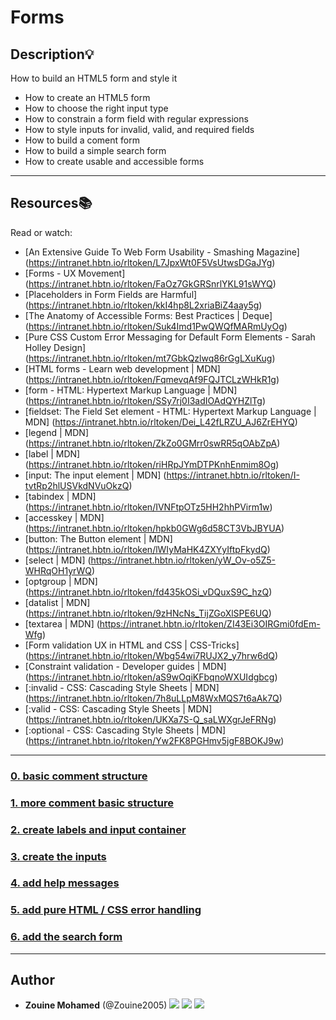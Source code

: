 # Forms

## Description:bulb:
How to build an HTML5 form and style it

* How to create an HTML5 form
* How to choose the right input type
* How to constrain a form field with regular expressions
* How to style inputs for invalid, valid, and required fields
* How to build a coment form
* How to build a simple search form
* How to create usable and accessible forms

---

## Resources:books:
Read or watch:
* [An Extensive Guide To Web Form Usability - Smashing Magazine] (https://intranet.hbtn.io/rltoken/L7JpxWt0F5VsUtwsDGaJYg)
* [Forms - UX Movement] (https://intranet.hbtn.io/rltoken/FaOz7GkGRSnrlYKL91sWYQ)
* [Placeholders in Form Fields are Harmful] (https://intranet.hbtn.io/rltoken/kkI4hp8L2xriaBiZ4aay5g)
* [The Anatomy of Accessible Forms: Best Practices | Deque] (https://intranet.hbtn.io/rltoken/Suk4Imd1PwQWQfMARmUyOg)
* [Pure CSS Custom Error Messaging for Default Form Elements - Sarah Holley Design] (https://intranet.hbtn.io/rltoken/mt7GbkQzlwq86rGgLXuKug)
* [HTML forms - Learn web development | MDN] (https://intranet.hbtn.io/rltoken/FqmevqAf9FQJTCLzWHkR1g)
* [form - HTML: Hypertext Markup Language | MDN] (https://intranet.hbtn.io/rltoken/SSy7rj0I3adIOAdQYHZlTg)
* [fieldset: The Field Set element - HTML: Hypertext Markup Language | MDN] (https://intranet.hbtn.io/rltoken/Dei_L42fLRZU_AJ6ZrEHYQ)
* [legend | MDN] (https://intranet.hbtn.io/rltoken/ZkZo0GMrr0swRR5qOAbZpA)
* [label | MDN] (https://intranet.hbtn.io/rltoken/riHRpJYmDTPKnhEnmim8Og)
* [input: The input element | MDN] (https://intranet.hbtn.io/rltoken/I-tvtRp2hlUSVkdNVuOkzQ)
* [tabindex | MDN] (https://intranet.hbtn.io/rltoken/IVNFtpOTz5HH2hhPVirm1w)
* [accesskey | MDN] (https://intranet.hbtn.io/rltoken/hpkb0GWg6d58CT3VbJBYUA)
* [button: The Button element | MDN] (https://intranet.hbtn.io/rltoken/lWIyMaHK4ZXYyIftpFkydQ)
* [select | MDN] (https://intranet.hbtn.io/rltoken/yW_Ov-o5Z5-WHRqOH1yrWQ)
* [optgroup | MDN] (https://intranet.hbtn.io/rltoken/fd435kOSi_vDQuxS9C_hzQ)
* [datalist | MDN] (https://intranet.hbtn.io/rltoken/9zHNcNs_TijZGoXlSPE6UQ)
* [textarea | MDN] (https://intranet.hbtn.io/rltoken/ZI43Ei3OIRGmi0fdEm-Wfg)
* [Form validation UX in HTML and CSS | CSS-Tricks] (https://intranet.hbtn.io/rltoken/Wbg54wi7RUJX2_y7hrw6dQ)
* [Constraint validation - Developer guides | MDN] (https://intranet.hbtn.io/rltoken/aS9wOqiKFbqnoWXUIdgbcg)
* [:invalid - CSS: Cascading Style Sheets | MDN] (https://intranet.hbtn.io/rltoken/7h8uLLpM8WxMQS7t6aAk7Q)
* [:valid - CSS: Cascading Style Sheets | MDN] (https://intranet.hbtn.io/rltoken/UKXa7S-Q_saLWXgrJeFRNg)
* [:optional - CSS: Cascading Style Sheets | MDN] (https://intranet.hbtn.io/rltoken/Yw2FK8PGHmv5jgF8BOKJ9w)

---

### [0. basic comment structure](./01-article.html)

### [1. more comment basic structure](./02-article.html)

### [2. create labels and input container](./03-styles.css)

### [3. create the inputs](./04-article.html)

### [4. add help messages](./05-article.html)

### [5. add pure HTML / CSS error handling](./06-styles.css)

### [6. add the search form](./07-article.html)

---

## Author
* **Zouine Mohamed** (@Zouine2005) 
  [<img src="https://img.shields.io/badge/Twitter-1DA1F2.svg?&style=plastic&logo=twitter&logoColor=white"/>](https://twitter.com/MohamadeZouine)
  [<img src="https://img.shields.io/badge/Linkedin-0A66C2.svg?&style=plastic&logo=linkedin&logoColor=white"/>](https://www.linkedin.com/in/mohamed-zouine-5716a2252)
  [<img src="https://img.shields.io/badge/GitHub-181717.svg?&style=plastic&logo=github&logoColor=white"/>](https://github.com/Zouine2005)
